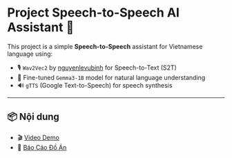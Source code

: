 # Project Speech-to-Speech AI Assistant 🤖

This project is a simple **Speech-to-Speech** assistant for Vietnamese language using:

- 🎙️ `Wav2Vec2` by [nguyenlevubinh](https://github.com/nguyenlevubinh) for Speech-to-Text (S2T)
- 🧠 Fine-tuned `Gemma3-1B` model for natural language understanding
- 🔊 `gTTS` (Google Text-to-Speech) for speech synthesis

---

## 📦 Nội dung

- 🎬 [Video Demo](https://drive.google.com/file/d/1ch4VySBBoOVNcGiAUpLhX0HGRW2CLFSk/view?usp=sharing)
- 📄 [Báo Cáo Đồ Án](report/BaoCaoDoAn.pdf)
